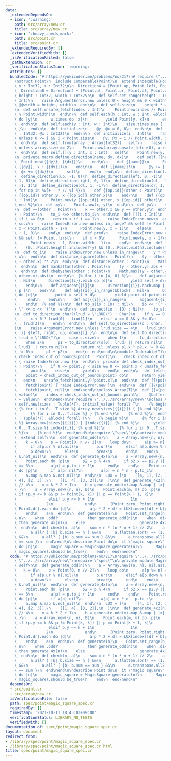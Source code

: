 ```yaml
---
data:
  _extendedDependsOn:
  - icon: ':warning:'
    path: src/array/new.cr
    title: src/array/new.cr
  - icon: ':heavy_check_mark:'
    path: src/point.cr
    title: src/point.cr
  _extendedRequiredBy: []
  _extendedVerifiedWith: []
  _isVerificationFailed: false
  _pathExtension: cr
  _verificationStatusIcon: ':warning:'
  attributes: {}
  bundledCode: "# https://yukicoder.me/problems/no/217\n# require \"../../src/point\"\
    \nstruct Point\n  include Comparable(Point)\n  extend Indexable(Point)\n\n  property\
    \ y : Int32, x : Int32\n\n  Direction4 = [Point.up, Point.left, Point.down, Point.right]\n\
    \  Direction8 = Direction4 + [Point.ul, Point.ur, Point.dl, Point.dr]\n\n  class_getter!\
    \ height : Int32, width : Int32\n\n  def self.set_range(height : Int, width :\
    \ Int)\n    raise ArgumentError.new unless 0 < height && 0 < width\n    @@height,\
    \ @@width = height, width\n  end\n\n  def self.size\n    height * width\n  end\n\
    \n  def self.unsafe_fetch(index : Int)\n    Point.new(index // Point.width, index\
    \ % Point.width)\n  end\n\n  def self.each(h : Int, w : Int, &block)\n    h.times\
    \ do |y|\n      w.times do |x|\n        yield Point[y, x]\n      end\n    end\n\
    \  end\n\n  def self.each(y : Int, w : Int)\n    size.times.map { |i| Point.new(i)\
    \ }\n  end\n\n  def initialize\n    @y, @x = 0, 0\n  end\n\n  def initialize(@y\
    \ : Int32, @x : Int32)\n  end\n\n  def initialize(i : Int)\n    raise ArgumentError.new\
    \ unless 0 <= i && i < Point.size\n    @y, @x = i // Point.width, i % Point.width\n\
    \  end\n\n  def self.from(array : Array(Int32)) : self\n    raise ArgumentError.new\
    \ unless array.size == 2\n    Point.new(array.unsafe_fetch(0), array.unsafe_fetch(1))\n\
    \  end\n\n  def self.[](y : Int, x : Int) : self\n    Point.new(y, x)\n  end\n\
    \n  private macro define_direction(name, dy, dx)\n    def self.{{name}}\n    \
    \  Point.new({{dy}}, {{dx}})\n    end\n\n    def {{name}}\n      Point.new(y +\
    \ {{dy}}, x + {{dx}})\n    end\n\n    def {{name}}!\n      @y += {{dy}}\n    \
    \  @x += {{dx}}\n      self\n    end\n  end\n\n  define_direction(zero, 0, 0)\n\
    \  define_direction(up, -1, 0)\n  define_direction(left, 0, -1)\n  define_direction(down,\
    \ 1, 0)\n  define_direction(right, 0, 1)\n  define_direction(ul, -1, -1)\n  define_direction(ur,\
    \ -1, 1)\n  define_direction(dl, 1, -1)\n  define_direction(dr, 1, 1)\n\n  {%\
    \ for op in %w[+ - * // %] %}\n    def {{op.id}}(other : Point)\n      Point.new(y\
    \ {{op.id}} other.y, x {{op.id}} other.x)\n    end\n\n    def {{op.id}}(other\
    \ : Int)\n      Point.new(y {{op.id}} other, x {{op.id}} other)\n    end\n  {%\
    \ end %}\n\n  def xy\n    Point.new(x, y)\n  end\n\n  def yx\n    self\n  end\n\
    \n  def ==(other : Point)\n    x == other.x && y == other.y\n  end\n\n  def <=>(other\
    \ : Point)\n    to_i <=> other.to_i\n  end\n\n  def [](i : Int)\n    return y\
    \ if i == 0\n    return x if i == 1\n    raise IndexError.new\n  end\n\n  def\
    \ succ\n    raise IndexError.new unless in_range? && self != Point.last\n    if\
    \ x < Point.width - 1\n      Point.new(y, x + 1)\n    else\n      Point.new(y\
    \ + 1, 0)\n    end\n  end\n\n  def pred\n    raise IndexError.new unless in_range?\
    \ && self != Point.first\n    if x > 0\n      Point.new(y, x - 1)\n    else\n\
    \      Point.new(y - 1, Point.width - 1)\n    end\n  end\n\n  def in_range?\n\
    \    (0...Point.height).includes?(y) && (0...Point.width).includes?(x)\n  end\n\
    \n  def to_i\n    raise IndexError.new unless in_range?\n    y * Point.width +\
    \ x\n  end\n\n  def distance_square(other : Point)\n    (y - other.y) ** 2 + (x\
    \ - other.x) ** 2\n  end\n\n  def distance(other : Point)\n    Math.sqrt(distance_square(other))\n\
    \  end\n\n  def manhattan(other : Point)\n    (y - other.y).abs + (x - other.x).abs\n\
    \  end\n\n  def chebyshev(other : Point)\n    Math.max((y - other.y).abs, (x -\
    \ other.x).abs)\n  end\n\n  {% for i in [4, 8] %}\n    def adjacent{{i}}(&block)\
    \ : Nil\n      Direction{{i}}.each do |d|\n        yield self + d\n      end\n\
    \    end\n\n    def adjacent{{i}}\n      Direction{{i}}.each.map { |p| self +\
    \ p }\n    end\n\n    def adj{{i}}_in_range(&block) : Nil\n      Direction{{i}}.each\
    \ do |d|\n        point = self + d\n        yield point if point.in_range?\n \
    \     end\n    end\n\n    def adj{{i}}_in_range\n      adjacent{{i}}.select(&.in_range?)\n\
    \    end\n  {% end %}\n\n  def to_s(io : IO) : Nil\n    io << '(' << y << \",\
    \ \" << x << ')'\n  end\n\n  def inspect(io : IO) : Nil\n    to_s(io)\n  end\n\
    \n  def to_direction_char?(lrud = \"LRUD\") : Char?\n    if y == 0 && x != 0\n\
    \      x < 0 ? lrud[0] : lrud[1]\n    elsif x == 0 && y != 0\n      y < 0 ? lrud[2]\
    \ : lrud[3]\n    end\n  end\n\n  def self.to_direction?(c : Char, lrud = \"LRUD\"\
    )\n    raise ArgumentError.new unless lrud.size == 4\n    lrud.index(c).try {\
    \ |i| {left, right, up, down}[i] }\n  end\n\n  def self.to_direction?(s : String,\
    \ lrud = \"LRUD\")\n    case s.size\n    when 1\n      to_direction?(s[0], lrud)\n\
    \    when 2\n      p1 = to_direction?(s[0], lrud) || return nil\n      p2 = to_direction?(s[1],\
    \ lrud) || return nil\n      return nil unless p1.x ^ p2.x != 0 && p1.y ^ p2.y\
    \ != 0\n      p1 + p2\n    end\n  end\nend\n\nmodule Indexable(T)\n  private def\
    \ check_index_out_of_bounds(point : Point)\n    check_index_out_of_bounds(point)\
    \ { raise IndexError.new }\n  end\n\n  private def check_index_out_of_bounds(point\
    \ : Point)\n    if 0 <= point.y < size && 0 <= point.x < unsafe_fetch(point.y).size\n\
    \      point\n    else\n      yield\n    end\n  end\n\n  def fetch(point : Point)\n\
    \    point = check_index_out_of_bounds(point) do\n      return yield point\n \
    \   end\n    unsafe_fetch(point.y)[point.x]\n  end\n\n  def [](point : Point)\n\
    \    fetch(point) { raise IndexError.new }\n  end\n\n  def []?(point : Point)\n\
    \    fetch(point, nil)\n  end\nend\n\nclass Array(T)\n  def []=(point : Point,\
    \ value)\n    index = check_index_out_of_bounds point\n    @buffer[index.y][index.x]\
    \ = value\n  end\nend\n\n# require \"../../src/array/new\"\nclass Array\n  def\
    \ self.new(sizes : Tuple(*T), initial_value) forall T\n    {% begin %}\n     \
    \ {% for i in 0...T.size %} Array.new(sizes[{{i}}]) { {% end %}\n      initial_value\n\
    \      {% for i in 0...T.size %} } {% end %}\n    {% end %}\n  end\n\n  def self.new(sizes\
    \ : Tuple(*T), &block) forall T\n    {% begin %}\n      {% for i in 0...T.size\
    \ %} Array.new(sizes[{{i}}]) { |index{{i}}| {% end %}\n      yield({% for i in\
    \ 0...T.size %} index{{i}}, {% end %})\n      {% for i in 0...T.size %} } {% end\
    \ %}\n    {% end %}\n  end\nend\n\nrequire \"spec\"\n\nprivate module MagicSquare\n\
    \  extend self\n\n  def generate_odd(n)\n    a = Array.new({n, n}, nil.as(Int32?))\n\
    \    k = 0\n    p = Point[0, n // 2]\n    loop do\n      a[p %= n] = (k += 1)\n\
    \      if a[p.ur % n].nil?\n        p.ur!\n      elsif a[p.down % n].nil?\n  \
    \      p.down!\n      else\n        break\n      end\n    end\n    a.map &.map\
    \ &.not_nil!\n  end\n\n  def generate_4x(n)\n    a = Array.new({n, n}, nil.as(Int32?))\n\
    \    Point.each do |p|\n      p2 = p % 4\n      if p2.x == p2.y || p2.x + p2.y\
    \ == 3\n        a[p] = p.to_i + 1\n      end\n    end\n    Point.reverse_each\
    \ do |p|\n      if a[p].nil?\n        a[p] = n * n - p.to_i\n      end\n    end\n\
    \    a.map &.map &.not_nil!\n  end\n\n  LUX = [\n    [[4, 1], [2, 3]],\n    [[1,\
    \ 4], [2, 3]],\n    [[1, 4], [3, 2]],\n  ]\n\n  def generate_4x2(n)\n    k = n\
    \ // 4\n    m = k * 2 + 1\n    b = generate_odd(m).map &.map { |x| x.pred * 4\
    \ }\n    a = Array.new({n, n}, 0)\n    Point.each(m, m) do |p|\n      index =\
    \ if (p.y <= k && p != Point[k, k]) || p == Point[k + 1, k]\n                0\n\
    \              elsif p.y <= k + 1\n                1\n              else\n   \
    \             2\n              end\n      {Point.zero, Point.right, Point.down,\
    \ Point.dr}.each do |d|\n        a[p * 2 + d] = LUX[index][d] + b[p]\n      end\n\
    \    end\n    a\n  end\n\n  def generate(n)\n    Point.set_range(n, n)\n    case\
    \ n\n    when .odd?             then generate_odd(n)\n    when .divisible_by?(4)\
    \ then generate_4x(n)\n    else                        generate_4x2(n)\n    end\n\
    \  end\n\n  def check(n, a)\n    sum = n * (n * n + 1) // 2\n    a.size == n &&\n\
    \      a.all? { |b| b.size == n } &&\n      a.flatten.sort! == (1..n * n).to_a\
    \ &&\n      a.all? { |b| b.sum == sum } &&\n      a.transpose.all? { |b| b.sum\
    \ == sum }\n  end\nend\n\ndescribe Point do\n  it \"magic square\" do\n    (3..500).each\
    \ do |n|\n      magic_square = MagicSquare.generate(n)\n      MagicSquare.check(n,\
    \ magic_square).should be_true\n    end\n  end\nend\n"
  code: "# https://yukicoder.me/problems/no/217\nrequire \"../../src/point\"\nrequire\
    \ \"../../src/array/new\"\nrequire \"spec\"\n\nprivate module MagicSquare\n  extend\
    \ self\n\n  def generate_odd(n)\n    a = Array.new({n, n}, nil.as(Int32?))\n \
    \   k = 0\n    p = Point[0, n // 2]\n    loop do\n      a[p %= n] = (k += 1)\n\
    \      if a[p.ur % n].nil?\n        p.ur!\n      elsif a[p.down % n].nil?\n  \
    \      p.down!\n      else\n        break\n      end\n    end\n    a.map &.map\
    \ &.not_nil!\n  end\n\n  def generate_4x(n)\n    a = Array.new({n, n}, nil.as(Int32?))\n\
    \    Point.each do |p|\n      p2 = p % 4\n      if p2.x == p2.y || p2.x + p2.y\
    \ == 3\n        a[p] = p.to_i + 1\n      end\n    end\n    Point.reverse_each\
    \ do |p|\n      if a[p].nil?\n        a[p] = n * n - p.to_i\n      end\n    end\n\
    \    a.map &.map &.not_nil!\n  end\n\n  LUX = [\n    [[4, 1], [2, 3]],\n    [[1,\
    \ 4], [2, 3]],\n    [[1, 4], [3, 2]],\n  ]\n\n  def generate_4x2(n)\n    k = n\
    \ // 4\n    m = k * 2 + 1\n    b = generate_odd(m).map &.map { |x| x.pred * 4\
    \ }\n    a = Array.new({n, n}, 0)\n    Point.each(m, m) do |p|\n      index =\
    \ if (p.y <= k && p != Point[k, k]) || p == Point[k + 1, k]\n                0\n\
    \              elsif p.y <= k + 1\n                1\n              else\n   \
    \             2\n              end\n      {Point.zero, Point.right, Point.down,\
    \ Point.dr}.each do |d|\n        a[p * 2 + d] = LUX[index][d] + b[p]\n      end\n\
    \    end\n    a\n  end\n\n  def generate(n)\n    Point.set_range(n, n)\n    case\
    \ n\n    when .odd?             then generate_odd(n)\n    when .divisible_by?(4)\
    \ then generate_4x(n)\n    else                        generate_4x2(n)\n    end\n\
    \  end\n\n  def check(n, a)\n    sum = n * (n * n + 1) // 2\n    a.size == n &&\n\
    \      a.all? { |b| b.size == n } &&\n      a.flatten.sort! == (1..n * n).to_a\
    \ &&\n      a.all? { |b| b.sum == sum } &&\n      a.transpose.all? { |b| b.sum\
    \ == sum }\n  end\nend\n\ndescribe Point do\n  it \"magic square\" do\n    (3..500).each\
    \ do |n|\n      magic_square = MagicSquare.generate(n)\n      MagicSquare.check(n,\
    \ magic_square).should be_true\n    end\n  end\nend\n"
  dependsOn:
  - src/point.cr
  - src/array/new.cr
  isVerificationFile: false
  path: spec/point/magic_square_spec.cr
  requiredBy: []
  timestamp: '2021-10-11 18:45:03+09:00'
  verificationStatus: LIBRARY_NO_TESTS
  verifiedWith: []
documentation_of: spec/point/magic_square_spec.cr
layout: document
redirect_from:
- /library/spec/point/magic_square_spec.cr
- /library/spec/point/magic_square_spec.cr.html
title: spec/point/magic_square_spec.cr
---
```

